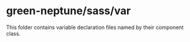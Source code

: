 # green-neptune/sass/var

This folder contains variable declaration files named by their component class.
